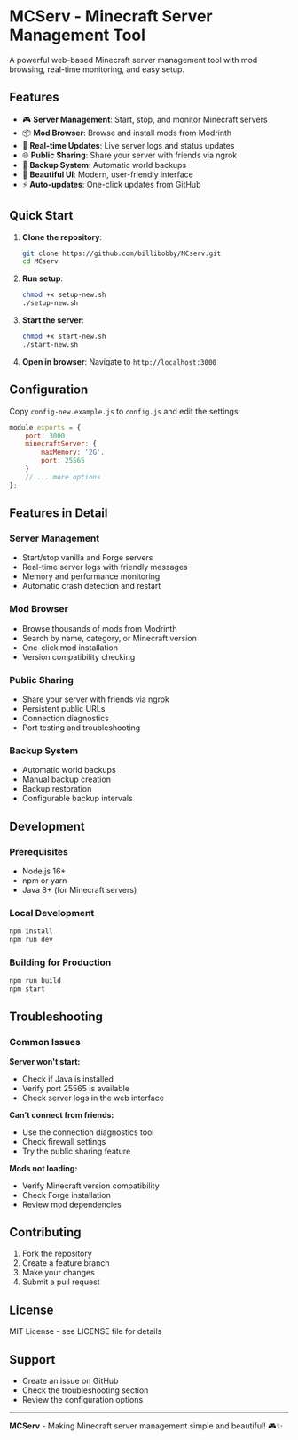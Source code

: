 # MCServ - Minecraft Server Management Tool

A powerful web-based Minecraft server management tool with mod browsing, real-time monitoring, and easy setup.

## Features

- 🎮 **Server Management**: Start, stop, and monitor Minecraft servers
- 📦 **Mod Browser**: Browse and install mods from Modrinth
- 🔄 **Real-time Updates**: Live server logs and status updates
- 🌐 **Public Sharing**: Share your server with friends via ngrok
- 💾 **Backup System**: Automatic world backups
- 🎨 **Beautiful UI**: Modern, user-friendly interface
- ⚡ **Auto-updates**: One-click updates from GitHub

## Quick Start

1. **Clone the repository**:
   ```bash
   git clone https://github.com/billibobby/MCserv.git
   cd MCserv
   ```

2. **Run setup**:
   ```bash
   chmod +x setup-new.sh
   ./setup-new.sh
   ```

3. **Start the server**:
   ```bash
   chmod +x start-new.sh
   ./start-new.sh
   ```

4. **Open in browser**:
   Navigate to `http://localhost:3000`

## Configuration

Copy `config-new.example.js` to `config.js` and edit the settings:

```javascript
module.exports = {
    port: 3000,
    minecraftServer: {
        maxMemory: '2G',
        port: 25565
    }
    // ... more options
};
```

## Features in Detail

### Server Management
- Start/stop vanilla and Forge servers
- Real-time server logs with friendly messages
- Memory and performance monitoring
- Automatic crash detection and restart

### Mod Browser
- Browse thousands of mods from Modrinth
- Search by name, category, or Minecraft version
- One-click mod installation
- Version compatibility checking

### Public Sharing
- Share your server with friends via ngrok
- Persistent public URLs
- Connection diagnostics
- Port testing and troubleshooting

### Backup System
- Automatic world backups
- Manual backup creation
- Backup restoration
- Configurable backup intervals

## Development

### Prerequisites
- Node.js 16+ 
- npm or yarn
- Java 8+ (for Minecraft servers)

### Local Development
```bash
npm install
npm run dev
```

### Building for Production
```bash
npm run build
npm start
```

## Troubleshooting

### Common Issues

**Server won't start:**
- Check if Java is installed
- Verify port 25565 is available
- Check server logs in the web interface

**Can't connect from friends:**
- Use the connection diagnostics tool
- Check firewall settings
- Try the public sharing feature

**Mods not loading:**
- Verify Minecraft version compatibility
- Check Forge installation
- Review mod dependencies

## Contributing

1. Fork the repository
2. Create a feature branch
3. Make your changes
4. Submit a pull request

## License

MIT License - see LICENSE file for details

## Support

- Create an issue on GitHub
- Check the troubleshooting section
- Review the configuration options

---

**MCServ** - Making Minecraft server management simple and beautiful! 🎮✨ 